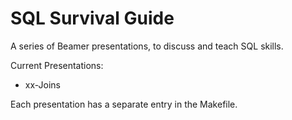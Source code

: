 # SQL Survival Guide

A series of Beamer presentations, to discuss and teach SQL skills.

Current Presentations:

- xx-Joins

Each presentation has a separate entry in the Makefile.
